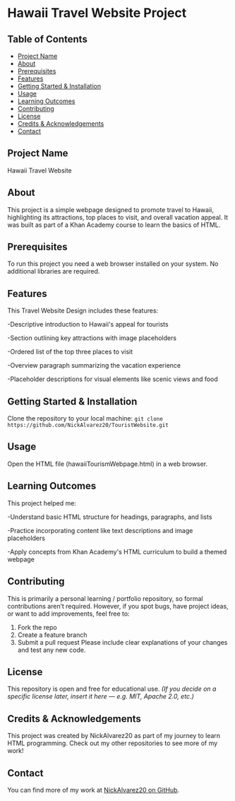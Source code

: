 # Hawaii Travel Website Project
## Table of Contents
- [Project Name](#project-name)
- [About](#about)
- [Prerequisites](#prerequisites)
- [Features](#features)
- [Getting Started & Installation](#getting-started--installation)
- [Usage](#usage)
- [Learning Outcomes](#learning-outcomes)
- [Contributing](#contributing)
- [License](#license)
- [Credits & Acknowledgements](#credits--acknowledgements)
- [Contact](#contact)
## Project Name
Hawaii Travel Website
## About
This project is a simple webpage designed to promote travel to Hawaii, highlighting its attractions, top places to visit, and overall vacation appeal. It was built as part of a Khan Academy course to learn the basics of HTML.
## Prerequisites
To run this project you need a web browser installed on your system.
No additional libraries are required.
## Features
This Travel Website Design includes these features:

-Descriptive introduction to Hawaii's appeal for tourists

-Section outlining key attractions with image placeholders

-Ordered list of the top three places to visit

-Overview paragraph summarizing the vacation experience

-Placeholder descriptions for visual elements like scenic views and food

## Getting Started & Installation
Clone the repository to your local machine:
`git clone https://github.com/NickAlvarez20/TouristWebsite.git`
## Usage
Open the HTML file (hawaiiTourismWebpage.html) in a web browser.
## Learning Outcomes
This project helped me:

-Understand basic HTML structure for headings, paragraphs, and lists

-Practice incorporating content like text descriptions and image placeholders

-Apply concepts from Khan Academy's HTML curriculum to build a themed webpage

## Contributing
This is primarily a personal learning / portfolio repository, so formal contributions aren’t required. However, if you spot bugs, have project ideas, or want to add improvements, feel free to:
1. Fork the repo
2. Create a feature branch
3. Submit a pull request Please include clear explanations of your changes and test any new code.
## License
This repository is open and free for educational use.
*(If you decide on a specific license later, insert it here — e.g. MIT, Apache 2.0, etc.)*
## Credits & Acknowledgements
This project was created by NickAlvarez20 as part of my journey to learn HTML programming. Check out my other repositories to see more of my work!
## Contact
You can find more of my work at [NickAlvarez20 on GitHub](https://github.com/NickAlvarez20).
